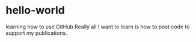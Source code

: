 # hello-world
learning how to use GitHub 
Really all I want to learn is how to post code to support my publications.

